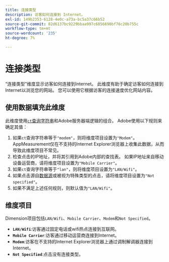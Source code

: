 ```yaml
---
title: 连接类型
description: 访客如何连接到 Internet。
exl-id: 149b2353-6128-4e0c-a73a-bc5a37c66b52
source-git-commit: 82d6137bc9229bbaa997c6856690bf76c20b755c
workflow-type: tm+mt
source-wordcount: '235'
ht-degree: 7%

---
```


# 连接类型

“连接类型”维度显示访客如何连接到Internet。 此维度有助于确定访客如何连接到Internet以浏览您的网站。 您可以使用它根据访客的连接速度优化网站内容。

## 使用数据填充此维度

此维度使用[`ct`查询字符串](/help/implement/validate/query-parameters.md)和Adobe服务器端逻辑的组合。 Adobe使用以下规则来确定其值：

1. 如果`ct`查询字符串等于`"modem"`，则将维度项目设置为`"Modem"`。 AppMeasurement仅在不支持的Internet Explorer浏览器上收集此数据，从而导致此维度项目不常见。
1. 检查点击的IP地址，并将其引用到Adobe内部的查找表。 如果IP地址来自移动设备运营商，请将维度项目设置为`"Mobile Carrier"`。
1. 如果`ct`查询字符串等于`"lan"`，则将维度项目设置为`"LAN/Wifi"`。
1. 如果点击源自[数据源](/help/import/c-data-sources/datasrc-home.md)或被视为特殊类型的点击，请将维度项目设置为`"Not specified"`。
1. 如果不满足上述任何规则，则默认值为`"LAN/Wifi"`。

## 维度项目

Dimension项目包括`LAN/Wifi`、`Mobile Carrier`、`Modem`和`Not Specified`。

* **`LAN/Wifi`**:访客通过固定电话或wifi热点连接到互联网。
* **`Mobile Carrier`**:访客通过移动运营商连接到Internet。
* **`Modem`**:访客在不支持的Internet Explorer浏览器上通过调制解调器连接到Internet。
* **`Not Specified`**:点击没有连接类型。
